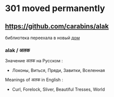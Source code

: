 # 301 moved permanently 
## https://github.com/carabins/alak
библиотека переехала в новый [дом](https://github.com/carabins/alak)

### alak / अलक  
Значение अलक на Русском :
- Локоны, Виться, Пряди, Завитки, Вселенная

Meanings of अलक in English :
- Curl, Forelock, Sliver, Beautiful Tresses, World
